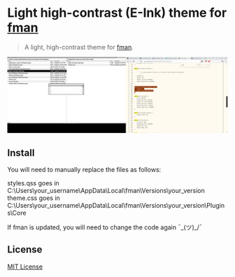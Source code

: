 # Light high-contrast (E-Ink) theme for [fman](https://fman.io/)

> A light, high-contrast theme for [fman](https://fman.io/).

![Screenshot](./ScreenshotExample.png)

## Install

You will need to manually replace the files as follows:

styles.qss goes in C:\Users\your_username\AppData\Local\fman\Versions\your_version
theme.css goes in C:\Users\your_username\AppData\Local\fman\Versions\your_version\Plugins\Core

If fman is updated, you will need to change the code again ¯\_(ツ)_/¯

## License

[MIT License](./LICENSE)